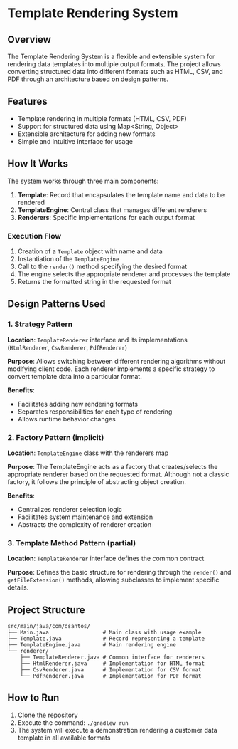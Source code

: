 # Template Rendering System

## Overview

The Template Rendering System is a flexible and extensible system for rendering data templates into multiple output formats. The project allows converting structured data into different formats such as HTML, CSV, and PDF through an architecture based on design patterns.

## Features

- Template rendering in multiple formats (HTML, CSV, PDF)
- Support for structured data using Map<String, Object>
- Extensible architecture for adding new formats
- Simple and intuitive interface for usage
 
## How It Works

The system works through three main components:

1. **Template**: Record that encapsulates the template name and data to be rendered
2. **TemplateEngine**: Central class that manages different renderers
3. **Renderers**: Specific implementations for each output format

### Execution Flow

1. Creation of a `Template` object with name and data
2. Instantiation of the `TemplateEngine`
3. Call to the `render()` method specifying the desired format
4. The engine selects the appropriate renderer and processes the template
5. Returns the formatted string in the requested format

## Design Patterns Used

### 1. Strategy Pattern

**Location**: `TemplateRenderer` interface and its implementations (`HtmlRenderer`, `CsvRenderer`, `PdfRenderer`)

**Purpose**: Allows switching between different rendering algorithms without modifying client code. Each renderer implements a specific strategy to convert template data into a particular format.

**Benefits**:
- Facilitates adding new rendering formats
- Separates responsibilities for each type of rendering
- Allows runtime behavior changes

### 2. Factory Pattern (implicit)

**Location**: `TemplateEngine` class with the renderers map

**Purpose**: The TemplateEngine acts as a factory that creates/selects the appropriate renderer based on the requested format. Although not a classic factory, it follows the principle of abstracting object creation.

**Benefits**:
- Centralizes renderer selection logic
- Facilitates system maintenance and extension
- Abstracts the complexity of renderer creation

### 3. Template Method Pattern (partial)

**Location**: `TemplateRenderer` interface defines the common contract

**Purpose**: Defines the basic structure for rendering through the `render()` and `getFileExtension()` methods, allowing subclasses to implement specific details.

## Project Structure

```
src/main/java/com/dsantos/
├── Main.java                 # Main class with usage example
├── Template.java             # Record representing a template
├── TemplateEngine.java       # Main rendering engine
└── renderer/
    ├── TemplateRenderer.java # Common interface for renderers
    ├── HtmlRenderer.java     # Implementation for HTML format
    ├── CsvRenderer.java      # Implementation for CSV format
    └── PdfRenderer.java      # Implementation for PDF format
```

## How to Run

1. Clone the repository
2. Execute the command: `./gradlew run`
3. The system will execute a demonstration rendering a customer data template in all available formats

